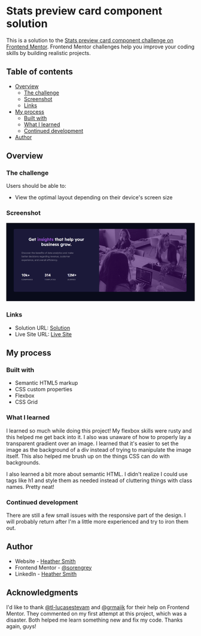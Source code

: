 # Stats preview card component solution

This is a solution to the [Stats preview card component challenge on Frontend Mentor](https://www.frontendmentor.io/challenges/stats-preview-card-component-8JqbgoU62). Frontend Mentor challenges help you improve your coding skills by building realistic projects. 

## Table of contents

- [Overview](#overview)
  - [The challenge](#the-challenge)
  - [Screenshot](#screenshot)
  - [Links](#links)
- [My process](#my-process)
  - [Built with](#built-with)
  - [What I learned](#what-i-learned)
  - [Continued development](#continued-development)
- [Author](#author)

## Overview

### The challenge

Users should be able to:

- View the optimal layout depending on their device's screen size

### Screenshot

![screenshot of the page](./images/screenshot.png)

### Links

- Solution URL: [Solution](https://www.frontendmentor.io/solutions/html-css-google-fonts-Kh9mkbabd)
- Live Site URL: [Live Site](https://sorengrey.github.io/new-stats-preview-card-component/)

## My process

### Built with

- Semantic HTML5 markup
- CSS custom properties
- Flexbox
- CSS Grid

### What I learned
I learned so much while doing this project! My flexbox skills were rusty and this helped me get back into it. I also was unaware of how to properly lay a transparent gradient over an image. I learned that it's easier to set the image as the background of a div instead of trying to manipulate the image itself. This also helped me brush up on the things CSS can do with backgrounds.

I also learned a bit more about semantic HTML. I didn't realize I could use tags like h1 and style them as needed instead of cluttering things with class names. Pretty neat!

### Continued development
There are still a few small issues with the responsive part of the design. I will probably return after I'm a little more experienced and try to iron them out.

## Author

- Website - [Heather Smith](https://sorengrey.github.io/current-portfolio/)
- Frontend Mentor - [@sorengrey](https://www.frontendmentor.io/profile/sorengrey)
- LinkedIn - [Heather Smith]()


## Acknowledgments

I'd like to thank [@tl-lucasestevam](https://github.com/tl-lucasestevam) and [@grmajik](https://github.com/grmajik) for their help on Frontend Mentor. They commented on my first attempt at this project, which was a disaster. Both helped me learn something new and fix my code. Thanks again, guys!
